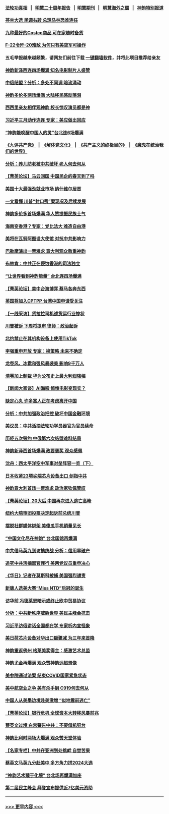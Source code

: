 #### [法轮功真相](https://github.com/gfw-breaker/truth/blob/master/README.md?t=0) &nbsp;&nbsp;|&nbsp;&nbsp; [明慧二十周年报告](https://github.com/gfw-breaker/mh-reports/blob/master/README.md?t=0) &nbsp;&nbsp;|&nbsp;&nbsp;[明慧期刊](https://github.com/gfw-breaker/mh-qikan) &nbsp;&nbsp;|&nbsp;&nbsp; [明慧海外之窗](https://github.com/gfw-breaker/mh-news/blob/master/README.md?t=0) &nbsp;&nbsp;|&nbsp;&nbsp; [神韵特别报道](https://github.com/gfw-breaker/mh-news/blob/master/shenyun.md?t=0)
#### [芬兰大选 民调右转 总理马林恐难连任](../pages/nf4514/n13963770.md?t=04030343) 
#### [九种最好的Costco商品 可在家随时备货](../pages/nf4514/n13962245.md?t=04030343) 
#### [F-22令歼-20难敌 为何只有美空军可操作](../pages/nf4514/n13961165.md?t=04030343) 
#### 五毛举报越来越频繁，请网友们前往下载 [一键翻墙软件](https://github.com/gfw-breaker/ssr-accounts)，并将此项目推荐给亲友
#### [神韵新泽西连四场爆满 知名电影制片人盛赞](../pages/nf4514/n13963759.md?t=04030343) 
#### [中俄结盟？分析：多处不同调 暗流涌动](../pages/nf4514/n13962899.md?t=04030343) 
#### [神韵多伦多两场爆满 大陆移民感动落泪](../pages/nf4514/n13963613.md?t=04030343) 
#### [西西里亲友相伴观神韵 校长惊叹演员都是神](../pages/nf4514/n13963480.md?t=04030343) 
#### [习近平三月动作连连 专家：美应做出回应](../pages/nf4514/n13963399.md?t=04030343) 
#### [“神韵能唤醒中国人的灵”台北连6场爆满](../pages/nf4514/n13963409.md?t=04030343) 
#### [《九评共产党》](https://github.com/begood0513/9ping.md/blob/master/README.md) &nbsp;|&nbsp; [《解体党文化》](../../../../jtdwh.md/blob/master/README.md)  &nbsp;|&nbsp; [《共产主义的终极目的》](../../../../gczydzjmd.md/blob/master/README.md) &nbsp;|&nbsp; [《魔鬼在统治我们的世界》](../../../../mgztzwmdsj.md/blob/master/README.md) 
#### [分析：养儿防老被中共破坏 老人何去何从](../pages/nf4514/n13962933.md?t=04030343) 
#### [【菁英论坛】马云回国 中国民企的春天到了吗](../pages/nf4514/n13963374.md?t=04030343) 
#### [美国十大最强劲就业市场 纳什维尔居首](../pages/nf4514/n13963364.md?t=04030343) 
#### [一文看懂 川普“封口费”案现况及后续发展](../pages/nf4514/n13962939.md?t=04030343) 
#### [神韵多伦多首场爆满 华人赞提振民族士气](../pages/nf4514/n13963083.md?t=04030343) 
#### [海南变香港？专家：党比法大 难造自由港](../pages/nf4514/n13962292.md?t=04030343) 
#### [美将在瓦努阿图设大使馆 对抗中共影响力](../pages/nf4514/n13962934.md?t=04030343) 
#### [巴勒摩演出一票难求 意大利观众敬重神韵](../pages/nf4514/n13963103.md?t=04030343) 
#### [布林肯：中共正在侵蚀香港的司法独立](../pages/nf4514/n13962839.md?t=04030343) 
#### [“让世界看到神韵能量” 台北连四场爆满](../pages/nf4514/n13962796.md?t=04030343) 
#### [【菁英论坛】美中台海博弈 蔡马各奔东西](../pages/nf4514/n13962795.md?t=04030343) 
#### [英国将加入CPTPP 台湾中国申请受关注](../pages/nf4514/n13962671.md?t=04030343) 
#### [【一线采访】货拉拉司机述货运行业惨状](../pages/nf4514/n13962740.md?t=04030343) 
#### [川普被诉 下周将提审 律师：政治起诉](../pages/nf4514/n13962723.md?t=04030343) 
#### [北约禁止在其机构设备上使用TikTok](../pages/nf4514/n13962715.md?t=04030343) 
#### [李强重申开放 专家：换策略 未来不确定](../pages/nf4514/n13961868.md?t=04030343) 
#### [龙卷风、冰雹和强风暴袭美 影响9千万人](../pages/nf4514/n13962645.md?t=04030343) 
#### [清零加上制裁 华为公布史上最大利润降幅](../pages/nf4514/n13962567.md?t=04030343) 
#### [【新闻大家谈】AI海啸 惊悚电影变现实？](../pages/nf4514/n13962631.md?t=04030343) 
#### [缺定心丸 许多富人正在考虑离开中国](../pages/nf4514/n13962259.md?t=04030343) 
#### [分析：中共加强政治把控 破坏中国金融环境](../pages/nf4514/n13962430.md?t=04030343) 
#### [美议员：中共活摘法轮功学员器官为官员续命](../pages/nf4514/n13961550.md?t=04030343) 
#### [历经五次毁约 中俄第六次结盟难料结局](../pages/nf4514/n13962374.md?t=04030343) 
#### [神韵新泽西首场爆满 政要褒奖 观众感佩](../pages/nf4514/n13962349.md?t=04030343) 
#### [沈舟：西太平洋空中军事对垒阵容一览（下）](../pages/nf4514/n13961983.md?t=04030343) 
#### [日本收紧23项尖端芯片设备出口 剑指中共](../pages/nf4514/n13962197.md?t=04030343) 
#### [神韵意大利首场一票难求 政治家钦佩赞叹](../pages/nf4514/n13962338.md?t=04030343) 
#### [【菁英论坛】20大后 中国再次进入逃亡高峰](../pages/nf4514/n13961968.md?t=04030343) 
#### [纽约大陪审团投票决定起诉前总统川普](../pages/nf4514/n13962120.md?t=04030343) 
#### [摆脱社群媒体绑架 美傻瓜手机销量见长](../pages/nf4514/n13961946.md?t=04030343) 
#### [“中国文化尽在神韵” 台北国馆再爆满](../pages/nf4514/n13962036.md?t=04030343) 
#### [中共借马英九到访搞统战 分析：信用早破产](../pages/nf4514/n13961818.md?t=04030343) 
#### [追究中共活摘器官罪行 美两党议员重申决心](../pages/nf4514/n13961970.md?t=04030343) 
#### [《华日》记者在莫斯科被捕 美国强烈谴责](../pages/nf4514/n13961716.md?t=04030343) 
#### [新唐人选美大赛“Miss NTD”后冠的诞生](../pages/nf4514/n13961398.md?t=04030343) 
#### [访华前 冯德莱恩暗示或终止欧中贸易协议](../pages/nf4514/n13961894.md?t=04030343) 
#### [分析：中共新秩序威胁世界 美民主峰会抗击](../pages/nf4514/n13960486.md?t=04030343) 
#### [习近平访俄讲话全国都在学 专家析内宣怪象](../pages/nf4514/n13961836.md?t=04030343) 
#### [美日荷芯片设备对华出口额骤减 为三年来首降](../pages/nf4514/n13961715.md?t=04030343) 
#### [神韵重返佛州 格莱美奖得主：感激艺术总监](../pages/nf4514/n13961613.md?t=04030343) 
#### [神韵尤金再爆满 观众赞神韵远超想像](../pages/nf4514/n13961452.md?t=04030343) 
#### [美参院通过法案 结束COVID国家紧急状态](../pages/nf4514/n13961529.md?t=04030343) 
#### [美中航空业之争 美有杀手锏 C919何去何从](../pages/nf4514/n13960616.md?t=04030343) 
#### [中国人从美墨边境赴美激增 “似地震前逃亡”](../pages/nf4514/n13961224.md?t=04030343) 
#### [【菁英论坛】银行危机 全球资本大转移风暴前兆](../pages/nf4514/n13961252.md?t=04030343) 
#### [蔡英文过境 白宫警告中共：不要借机犯台](../pages/nf4514/n13961220.md?t=04030343) 
#### [神韵比利时两场大爆满 观众赞天堂体验](../pages/nf4514/n13961222.md?t=04030343) 
#### [【名家专栏】中共在亚洲到处挑衅 自尝苦果](../pages/nf4514/n13959731.md?t=04030343) 
#### [蔡英文马英九分赴美中 多方角力拼2024大选](../pages/nf4514/n13961148.md?t=04030343) 
#### [“神韵艺术臻于化境” 台北场再爆满加座](../pages/nf4514/n13961192.md?t=04030343) 
#### [第二届民主峰会 拜登宣布提供近7亿美元资助](../pages/nf4514/n13961125.md?t=04030343) 

----
#### [ >>> 更早内容 <<< ](../indexes/nf4514-earlier.md)
